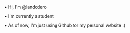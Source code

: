 • Hi, I'm @landodero

• I'm currently a student

• As of now, I'm just using Github for my personal website :) 
